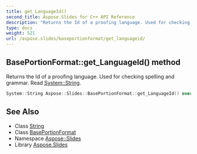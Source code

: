 ```yaml
---
title: get_LanguageId()
second_title: Aspose.Slides for C++ API Reference
description: "Returns the Id of a proofing language. Used for checking spelling and grammar. Read System::String."
type: docs
weight: 521
url: /aspose.slides/baseportionformat/get_languageid/
---
```

## BasePortionFormat::get_LanguageId() method


Returns the Id of a proofing language. Used for checking spelling and grammar. Read [System::String](../../../system/string/).

```cpp
System::String Aspose::Slides::BasePortionFormat::get_LanguageId() override
```

## See Also

* Class [String](../../../system/string/)
* Class [BasePortionFormat](../)
* Namespace [Aspose::Slides](../../)
* Library [Aspose.Slides](../../../)